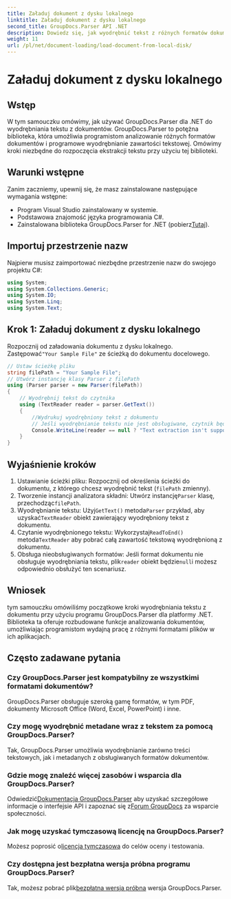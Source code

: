 ```yaml
---
title: Załaduj dokument z dysku lokalnego
linktitle: Załaduj dokument z dysku lokalnego
second_title: GroupDocs.Parser API .NET
description: Dowiedz się, jak wyodrębnić tekst z różnych formatów dokumentów za pomocą GroupDocs.Parser dla .NET. Łatwa i wydajna ekstrakcja tekstu za pomocą języka C#.
weight: 11
url: /pl/net/document-loading/load-document-from-local-disk/
---
```


# Załaduj dokument z dysku lokalnego

## Wstęp
W tym samouczku omówimy, jak używać GroupDocs.Parser dla .NET do wyodrębniania tekstu z dokumentów. GroupDocs.Parser to potężna biblioteka, która umożliwia programistom analizowanie różnych formatów dokumentów i programowe wyodrębnianie zawartości tekstowej. Omówimy kroki niezbędne do rozpoczęcia ekstrakcji tekstu przy użyciu tej biblioteki.
## Warunki wstępne
Zanim zaczniemy, upewnij się, że masz zainstalowane następujące wymagania wstępne:
- Program Visual Studio zainstalowany w systemie.
- Podstawowa znajomość języka programowania C#.
-  Zainstalowana biblioteka GroupDocs.Parser for .NET (pobierz[Tutaj](https://releases.groupdocs.com/parser/net/)).

## Importuj przestrzenie nazw
Najpierw musisz zaimportować niezbędne przestrzenie nazw do swojego projektu C#:
```csharp
using System;
using System.Collections.Generic;
using System.IO;
using System.Linq;
using System.Text;
```
## Krok 1: Załaduj dokument z dysku lokalnego
 Rozpocznij od załadowania dokumentu z dysku lokalnego. Zastępować`"Your Sample File"` ze ścieżką do dokumentu docelowego.
```csharp
// Ustaw ścieżkę pliku
string filePath = "Your Sample File";
// Utwórz instancję klasy Parser z filePath
using (Parser parser = new Parser(filePath))
{
    // Wyodrębnij tekst do czytnika
    using (TextReader reader = parser.GetText())
    {
        //Wydrukuj wyodrębniony tekst z dokumentu
        // Jeśli wyodrębnianie tekstu nie jest obsługiwane, czytnik będzie miał wartość null
        Console.WriteLine(reader == null ? "Text extraction isn't supported" : reader.ReadToEnd());
    }
}
```
## Wyjaśnienie kroków
1. Ustawianie ścieżki pliku: Rozpocznij od określenia ścieżki do dokumentu, z którego chcesz wyodrębnić tekst (`filePath` zmienny).
2.  Tworzenie instancji analizatora składni: Utwórz instancję`Parser` klasę, przechodząc`filePath`.
3.  Wyodrębnianie tekstu: Użyj`GetText()` metoda`Parser` przykład, aby uzyskać`TextReader` obiekt zawierający wyodrębniony tekst z dokumentu.
4.  Czytanie wyodrębnionego tekstu: Wykorzystaj`ReadToEnd()` metoda`TextReader` aby pobrać całą zawartość tekstową wyodrębnioną z dokumentu.
5.  Obsługa nieobsługiwanych formatów: Jeśli format dokumentu nie obsługuje wyodrębniania tekstu, plik`reader` obiekt będzie`null`i możesz odpowiednio obsłużyć ten scenariusz.

## Wniosek
tym samouczku omówiliśmy początkowe kroki wyodrębniania tekstu z dokumentu przy użyciu programu GroupDocs.Parser dla platformy .NET. Biblioteka ta oferuje rozbudowane funkcje analizowania dokumentów, umożliwiając programistom wydajną pracę z różnymi formatami plików w ich aplikacjach.

## Często zadawane pytania
### Czy GroupDocs.Parser jest kompatybilny ze wszystkimi formatami dokumentów?
GroupDocs.Parser obsługuje szeroką gamę formatów, w tym PDF, dokumenty Microsoft Office (Word, Excel, PowerPoint) i inne.
### Czy mogę wyodrębnić metadane wraz z tekstem za pomocą GroupDocs.Parser?
Tak, GroupDocs.Parser umożliwia wyodrębnianie zarówno treści tekstowych, jak i metadanych z obsługiwanych formatów dokumentów.
### Gdzie mogę znaleźć więcej zasobów i wsparcia dla GroupDocs.Parser?
 Odwiedzić[Dokumentacja GroupDocs.Parser](https://tutorials.groupdocs.com/parser/net/) aby uzyskać szczegółowe informacje o interfejsie API i zapoznać się z[Forum GroupDocs](https://forum.groupdocs.com/c/parser/17) za wsparcie społeczności.
### Jak mogę uzyskać tymczasową licencję na GroupDocs.Parser?
 Możesz poprosić o[licencja tymczasowa](https://purchase.groupdocs.com/temporary-license/) do celów oceny i testowania.
### Czy dostępna jest bezpłatna wersja próbna programu GroupDocs.Parser?
 Tak, możesz pobrać plik[bezpłatna wersja próbna](https://releases.groupdocs.com/) wersja GroupDocs.Parser.